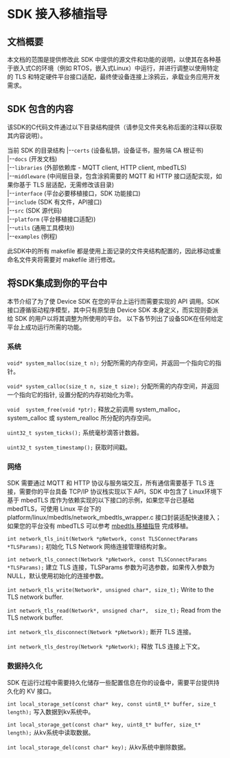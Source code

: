 # SDK 接入移植指导

## 文档概要
本文档的范围是提供修改此 SDK 中提供的源文件和功能的说明，以使其在各种基于嵌入式C的环境（例如 RTOS，嵌入式Linux）中运行，并进行调整以使用特定的 TLS 和特定硬件平台接口适配，最终使设备连接上涂鸦云，承载业务应用开发需求。


## SDK 包含的内容

该SDK的C代码文件通过以下目录结构提供（请参见文件夹名称后面的注释以获取其内容说明）。

当前 SDK 的目录结构
|--`certs` (设备私钥，设备证书，服务端 CA 根证书) <br>
|--`docs` (开发文档) <br>
|--`libraries` (外部依赖库 - MQTT client, HTTP client, mbedTLS) <br>
|--`middleware` (中间层目录，包含涂鸦需要的 MQTT 和 HTTP 接口适配实现，如果你基于 TLS 层适配，无需修改该目录) <br>
|--`interface` (平台必要移植接口，SDK 功能接口) <br>
|--`include` (SDK 有文件，API接口) <br>
|--`src` (SDK 源代码) <br>
|--`platform` (平台移植接口适配)) <br>
|--`utils` (通用工具模块)) <br>
|--`examples` (例程) <br>

此SDK中的所有 makefile 都是使用上面记录的文件夹结构配置的，因此移动或重命名文件夹将需要对 makefile 进行修改。


## 将SDK集成到你的平台中

本节介绍了为了使 Device SDK 在您的平台上运行而需要实现的 API 调用。SDK 接口遵循驱动程序模型，其中只有原型由 Device SDK 本身定义，而实现则委派给 SDK 的用户以将其调整为所使用的平台。 以下各节列出了设备SDK在任何给定平台上成功运行所需的功能。


### 系统

`void* system_malloc(size_t n);`
分配所需的内存空间，并返回一个指向它的指针。

`void* system_calloc(size_t n, size_t size);`
分配所需的内存空间，并返回一个指向它的指针, 设置分配的内存初始化为零。

`void  system_free(void *ptr);`
释放之前调用 system_malloc，system_calloc 或 system_realloc 所分配的内存空间。

`uint32_t system_ticks();`
系统毫秒滴答计数器。

`uint32_t system_timestamp();`
获取时间戳。


### 网络

SDK 需要通过 MQTT 和 HTTP 协议与服务端交互，所有通信需要基于 TLS 连接，需要你的平台具备 TCP/IP 协议栈实现以下 API，SDK 中包含了 Linux环境下基于 mbedTLS 库作为依赖实现的以下接口的示例，如果您平台已基础 mbedTLS，可使用 Linux 平台下的 platform/linux/mbedtls/network_mbedtls_wrapper.c 接口封装适配快速接入；
如果您的平台没有 mbedTLS 可以参考 [mbedtls 移植指导](https://tls.mbed.org/kb/how-to/how-do-i-port-mbed-tls-to-a-new-environment-OS) 完成移植。

`int network_tls_init(Network *pNetwork, const TLSConnectParams *TLSParams);`
初始化 TLS Network 网络连接管理结构对象。

`int network_tls_connect(Network *pNetwork, const TLSConnectParams *TLSParams);`
建立 TLS 连接，TLSParams 参数为可选参数，如果传入参数为 NULL，默认使用初始化的连接参数。

`int network_tls_write(Network*, unsigned char*, size_t);`
Write to the TLS network buffer.

`int network_tls_read(Network*, unsigned char*,  size_t);`
Read from the TLS network buffer.

`int network_tls_disconnect(Network *pNetwork);`
断开 TLS 连接。

`int network_tls_destroy(Network *pNetwork);`
释放 TLS 连接上下文。


### 数据持久化

SDK 在运行过程中需要持久化储存一些配置信息在你的设备中，需要平台提供持久化的 KV 接口。

`int local_storage_set(const char* key, const uint8_t* buffer, size_t length);`
写入数据到kv系统中。

`int local_storage_get(const char* key, uint8_t* buffer, size_t* length);`
从kv系统中读取数据。

`int local_storage_del(const char* key);`
从kv系统中删除数据。